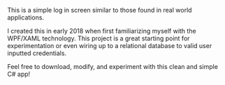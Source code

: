 This is a simple log in screen similar to those found in real world applications.

I created this in early 2018 when first familiarizing myself with the WPF/XAML technology.
This project is a great starting point for experimentation or even wiring up to a relational database to valid user inputted credentials.

Feel free to download, modify, and experiment with this clean and simple C# app!
